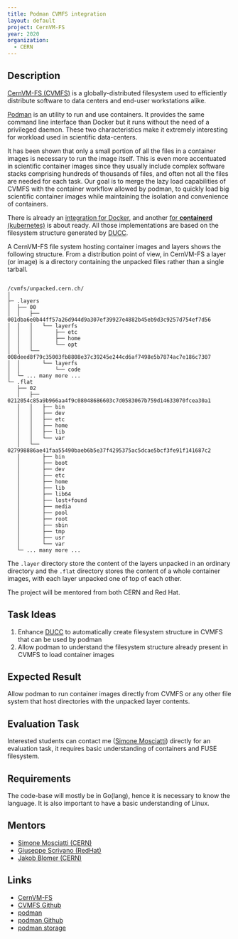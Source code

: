 ```yaml
---
title: Podman CVMFS integration
layout: default
project: CernVM-FS
year: 2020
organization:
  - CERN
---
```


## Description

[CernVM-FS (CVMFS)][cvmfs] is a globally-distributed filesystem used to
efficiently distribute software to data centers and end-user workstations alike.

[Podman][podman] is an utility to run and use containers. It provides the same
command line interface than Docker but it runs without the need of a privileged
daemon. These two characteristics make it extremely interesting for workload
used in scientific data-centers.

It has been shown that only a small portion of all the files in a container
images is necessary to run the image itself. This is even more accentuated in
scientific container images since they usually include complex software stacks
comprising hundreds of thousands of files, and often not all the files are
needed for each task. Our goal is to merge the lazy load capabilities of CVMFS
with the container workflow allowed by podman, to quickly load big scientific
container images while maintaining the isolation and convenience of containers.

There is already an [integration for Docker][docker-graphdriver], and another
[for **containerd** (kubernetes)][remote-containerd] is about ready. All those
implementations are based on the filesystem structure generated by [DUCC][ducc].

A CernVM-FS file system hosting container images and layers shows the following
structure. From a distribution point of view, in CernVM-FS a layer (or image) is
a directory containing the unpacked files rather than a single tarball.

```

/cvmfs/unpacked.cern.ch/
│ 
├─ .layers
│  ├── 00
│  │   ├── 001dba6e0b44ff57a26d944d9a307ef39927e4882b45eb9d3c9257d754ef7d56
│  │   │   └── layerfs
│  │   │       ├── etc
│  │   │       ├── home
│  │   │       └── opt
│  │   └── 008deed8f79c35003fb8808e37c39245e244cd6af7498e5b7874ac7e186c7307
│  │       └── layerfs
│  │           └── code
│  └─ ... many more ...
└─ .flat
   ├── 02
   │   ├── 0212054c85a9b966aa4f9c08048686603c7d0583067b759d14633070fcea30a1
   │   │   ├── bin
   │   │   ├── dev
   │   │   ├── etc
   │   │   ├── home
   │   │   ├── lib
   │   │   └── var
   │   └── 027998886ae41faa55490baeb6b5e37f4295375ac5dcae5bcf3fe91f141687c2
   │       ├── bin
   │       ├── boot
   │       ├── dev
   │       ├── etc
   │       ├── home
   │       ├── lib
   │       ├── lib64
   │       ├── lost+found
   │       ├── media
   │       ├── pool
   │       ├── root
   │       ├── sbin
   │       ├── tmp
   │       ├── usr
   │       └── var
   └─ ... many more ...
```

The `.layer` directory store the content of the layers unpacked in an ordinary
directory and the `.flat` directory stores the content of a whole container
images, with each layer unpacked one of top of each other.

The project will be mentored from both CERN and Red Hat.

## Task Ideas

1. Enhance [DUCC][ducc] to automatically create filesystem structure in CVMFS
   that can be used by podman
2. Allow podman to understand the filesystem structure already present in CVMFS
   to load container images

## Expected Result

Allow podman to run container images directly from CVMFS or any other file
system that host directories with the unpacked layer contents.

## Evaluation Task

Interested students can contact me ([Simone Mosciatti][simo]) directly for an
evaluation task, it requires basic understanding of containers and FUSE
filesystem.

## Requirements

The code-base will mostly be in Go(lang), hence it is necessary to know the
language. It is also important to have a basic understanding of Linux.

## Mentors

- [Simone Mosciatti (CERN)](mailto:simone.mosciatti@cern.ch)
- [Giuseppe Scrivano (RedHat)](mailto:giuseppe@scrivano.org)
- [Jakob Blomer (CERN)](mailto:jblomer@cern.ch@cern.ch)

## Links

- [CernVM-FS][cvmfs]
- [CVMFS Github][cvmfs-repo]
- [podman][podman]
- [podman Github][podman-repo]
- [podman storage][podman-storage]

[cvmfs]: http://cernvm.cern.ch/portal/filesystem
[cvmfs-repo]: https://github.com/cvmfs/cvmfs
[podman]: https://podman.io/
[podman-repo]: https://podman.io/
[podman-storage]: https://github.com/containers/storage
[simo]: mailto:simone.mosciatti@cern.ch
[ducc]: https://github.com/cvmfs/cvmfs/tree/devel/ducc
[docker-graphdriver]:
  https://cvmfs.readthedocs.io/en/stable/cpt-graphdriver.html
[remote-containerd]: https://github.com/ktock/stargz-snapshotter/
